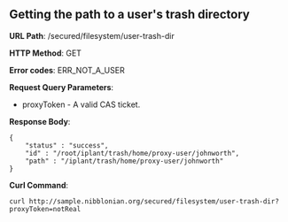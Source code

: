Getting the path to a user's trash directory
--------------------------------------------
__URL Path__: /secured/filesystem/user-trash-dir

__HTTP Method__: GET

__Error codes__: ERR_NOT_A_USER

__Request Query Parameters__:
* proxyToken - A valid CAS ticket.

__Response Body__:

    {
        "status" : "success",
        "id" : "/root/iplant/trash/home/proxy-user/johnworth",
        "path" : "/iplant/trash/home/proxy-user/johnworth"
    }

__Curl Command__:

    curl http://sample.nibblonian.org/secured/filesystem/user-trash-dir?proxyToken=notReal
